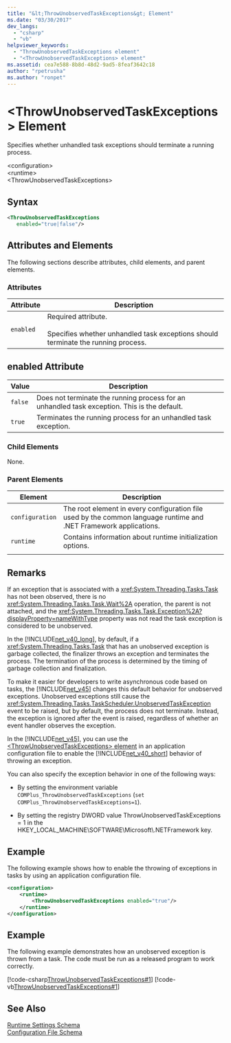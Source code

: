 ```yaml
---
title: "&lt;ThrowUnobservedTaskExceptions&gt; Element"
ms.date: "03/30/2017"
dev_langs: 
  - "csharp"
  - "vb"
helpviewer_keywords: 
  - "ThrowUnobservedTaskExceptions element"
  - "<ThrowUnobservedTaskExceptions> element"
ms.assetid: cea7e588-8b8d-48d2-9ad5-8feaf3642c18
author: "rpetrusha"
ms.author: "ronpet"
---
```

# &lt;ThrowUnobservedTaskExceptions&gt; Element
Specifies whether unhandled task exceptions should terminate a running process.  

 \<configuration>  
\<runtime>  
\<ThrowUnobservedTaskExceptions>  

## Syntax  

```xml  
<ThrowUnobservedTaskExceptions  
   enabled="true|false"/>  
```  

## Attributes and Elements  
 The following sections describe attributes, child elements, and parent elements.  

### Attributes  


|Attribute|Description|  
|---------------|-----------------|  
|`enabled`|Required attribute.<br /><br /> Specifies whether unhandled task exceptions should terminate the running process.|  

## enabled Attribute  


|Value|Description|  
|-----------|-----------------|  
|`false`|Does not terminate the running process for an unhandled task exception. This is the default.|  
|`true`|Terminates the running process for an unhandled task exception.|  

### Child Elements  
 None.  

### Parent Elements  


|Element|Description|  
|-------------|-----------------|  
|`configuration`|The root element in every configuration file used by the common language runtime and .NET Framework applications.|  
|`runtime`|Contains information about runtime initialization options.|  
|||  

## Remarks  
 If an exception that is associated with a <xref:System.Threading.Tasks.Task> has not been observed, there is no <xref:System.Threading.Tasks.Task.Wait%2A> operation, the parent is not attached, and the <xref:System.Threading.Tasks.Task.Exception%2A?displayProperty=nameWithType> property was not read the task exception is considered to be unobserved.  

 In the [!INCLUDE[net_v40_long](../../../../../includes/net-v40-long-md.md)], by default, if a <xref:System.Threading.Tasks.Task> that has an unobserved exception is garbage collected, the finalizer throws an exception and terminates the process. The termination of the process is determined by the timing of garbage collection and finalization.  

 To make it easier for developers to write asynchronous code based on tasks, the [!INCLUDE[net_v45](../../../../../includes/net-v45-md.md)] changes this default behavior for unobserved exceptions. Unobserved exceptions still cause the <xref:System.Threading.Tasks.TaskScheduler.UnobservedTaskException> event to be raised, but by default, the process does not terminate. Instead, the exception is ignored after the event is raised, regardless of whether an event handler observes the exception.  

 In the [!INCLUDE[net_v45](../../../../../includes/net-v45-md.md)], you can use the [\<ThrowUnobservedTaskExceptions> element](../../../../../docs/framework/configure-apps/file-schema/runtime/throwunobservedtaskexceptions-element.md) in an application configuration file to enable the [!INCLUDE[net_v40_short](../../../../../includes/net-v40-short-md.md)] behavior of throwing an exception.  

 You can also specify the exception behavior in one of the following ways:  

- By setting the environment variable `COMPlus_ThrowUnobservedTaskExceptions` (`set COMPlus_ThrowUnobservedTaskExceptions=1`).  

- By setting the registry DWORD value ThrowUnobservedTaskExceptions = 1 in the HKEY_LOCAL_MACHINE\SOFTWARE\Microsoft\\.NETFramework key.  

## Example  
 The following example shows how to enable the throwing of exceptions in tasks by using an application configuration file.  

```xml  
<configuration>   
    <runtime>   
        <ThrowUnobservedTaskExceptions enabled="true"/>   
    </runtime>   
</configuration>  
```  

## Example  
 The following example demonstrates how an unobserved exception is thrown from a task. The code must be run as a released program to work correctly.  

 [!code-csharp[ThrowUnobservedTaskExceptions#1](../../../../../samples/snippets/csharp/VS_Snippets_CLR/throwunobservedtaskexceptions/cs/program.cs#1)]
 [!code-vb[ThrowUnobservedTaskExceptions#1](../../../../../samples/snippets/visualbasic/VS_Snippets_CLR/throwunobservedtaskexceptions/vb/program.vb#1)]  

## See Also  
 [Runtime Settings Schema](../../../../../docs/framework/configure-apps/file-schema/runtime/index.md)  
 [Configuration File Schema](../../../../../docs/framework/configure-apps/file-schema/index.md)
